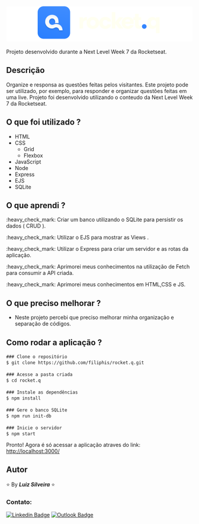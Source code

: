 <h1 align="center" style="background-color: white;"><img src=".github/logo.svg" alt="RocketQ"></h1>

Projeto desenvolvido durante a Next Level Week 7 da Rocketseat.

<!-- Visualize as soluções em: https://portfolio-filiphis.vercel.app/ -->

## Descrição

Organize e responsa as questões feitas pelos visitantes. Este projeto pode ser utilizado, por exemplo, para responder e organizar questões feitas em uma live. Projeto foi desenvolvido utilizando o conteudo da Next Level Week 7 da Rocketseat.

## O que foi utilizado ?

- HTML
- CSS
  - Grid
  - Flexbox
- JavaScript
- Node
- Express
- EJS
- SQLite

## O que aprendi ?

<p>:heavy_check_mark: Criar um banco utilizando o SQLite para persistir os dados ( CRUD ).</p>
<p>:heavy_check_mark: Utilizar o EJS para mostrar as Views .</p>
<p>:heavy_check_mark: Utilizar o Express para criar um servidor e as rotas da aplicação.</p>
<p>:heavy_check_mark: Aprimorei meus conhecimentos na utilização de Fetch para consumir a API criada.</p>
<p>:heavy_check_mark: Aprimorei meus conhecimentos em HTML,CSS e JS.</p>

## O que preciso melhorar ?

- Neste projeto percebi que preciso melhorar minha organização e separação de códigos.

## Como rodar a aplicação ?

```
### Clone o repositório
$ git clone https://github.com/filiphis/rocket.q.git

### Acesse a pasta criada
$ cd rocket.q

### Instale as dependências
$ npm install

### Gere o banco SQLite
$ npm run init-db

### Inicie o servidor
$ npm start
```

<p>
Pronto! Agora é só acessar a aplicação atraves do link: <a href="http://localhost:3000/" target="_blank">http://localhost:3000/</a>
</p>

## Autor

:star: By **_Luiz Silveira_** :star:

### Contato:

[![Linkedin Badge](https://img.shields.io/badge/-Luiz-blue?style=flat-square&logo=Linkedin&logoColor=white&link=https://www.linkedin.com/in/luiz-silveira-front-end/)](https://www.linkedin.com/in/luiz-silveira-front-end/) [![Outlook Badge](https://img.shields.io/badge/-l.filiphis@hotmail.com-blue?style=flat-square&logo=microsoft-outlook&logoColor=white&link=mailto:l.filiphis@hotmail.com)](mailto:l.filiphis@hotmail)

